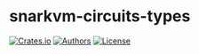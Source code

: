 # snarkvm-circuits-types

[![Crates.io](https://img.shields.io/crates/v/snarkvm-circuits-types.svg?color=neon)](https://crates.io/crates/snarkvm-circuits-types)
[![Authors](https://img.shields.io/badge/authors-Aleo-orange.svg)](https://aleo.org)
[![License](https://img.shields.io/badge/License-GPLv3-blue.svg)](./LICENSE.md)
